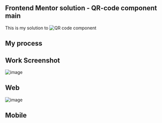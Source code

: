 ## Frontend Mentor solution - QR-code component main
This is my solution to ![QR code component](https://www.frontendmentor.io/learning-paths/getting-started-on-frontend-mentor-XJhRWRREZd/steps/66862f95983369c533601705/challenge/start)

## My process


## Work Screenshot
![image](https://github.com/Gulizuli/frontend-mentor-practice/assets/106880240/6a34d245-4511-4766-8585-31946cc94c0a)
## Web

![image](https://github.com/Gulizuli/frontend-mentor-practice/assets/106880240/2b3a2d57-8805-4030-bdbe-c10e7e60ef7c)
## Mobile

# 

